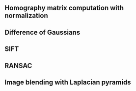 ## Homography matrix computation with normalization
## Difference of Gaussians
## SIFT
## RANSAC
## Image blending with Laplacian pyramids
